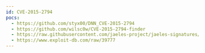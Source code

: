```yaml
---
id: CVE-2015-2794
pocs:
  - https://github.com/styx00/DNN_CVE-2015-2794
  - https://github.com/wilsc0w/CVE-2015-2794-finder
  - https://raw.githubusercontent.com/jaeles-project/jaeles-signatures/master/cves/dotnetnuke-auth-bypass-cve-2015-2794.yaml
  - https://www.exploit-db.com/raw/39777
---
```

